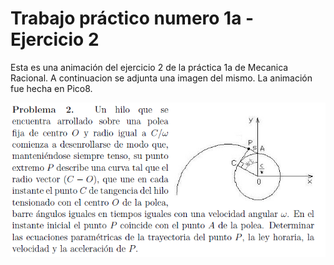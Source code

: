 Trabajo práctico numero 1a - Ejercicio 2
========================================

Esta es una animación del ejercicio 2 de la práctica 1a de Mecanica Racional. A continuacion se adjunta una imagen del mismo. La animación fue hecha en Pico8.

![alt tag](https://github.com/MecanicaRacional/tp1a-ej2/blob/master/ejercicio2.png)
